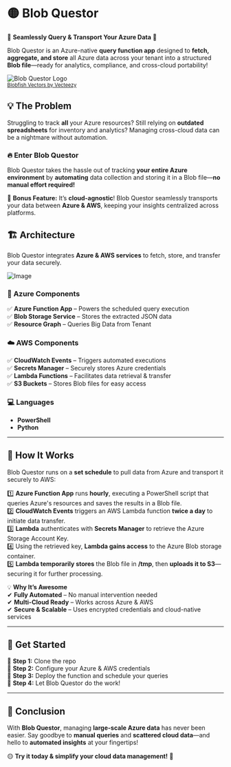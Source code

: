 # 🟡 Blob Questor  

🚀 **Seamlessly Query & Transport Your Azure Data** 🚀  

Blob Questor is an Azure-native **query function app** designed to **fetch, aggregate, and store** all Azure data across your tenant into a structured **Blob file**—ready for analytics, compliance, and cross-cloud portability!  

![Blob Questor Logo](https://github.com/user-attachments/assets/d3afe596-905c-4668-830f-a83a0e01a83e)  
<sub><a href="https://www.vecteezy.com/free-vector/blobfish">Blobfish Vectors by Vecteezy</a></sub>  



## 💡 The Problem  
Struggling to track **all** your Azure resources? Still relying on **outdated spreadsheets** for inventory and analytics? Managing cross-cloud data can be a nightmare without automation.  

### 🔥 Enter **Blob Questor**  
Blob Questor takes the hassle out of tracking **your entire Azure environment** by **automating** data collection and storing it in a Blob file—**no manual effort required!**  

💾 **Bonus Feature:** It’s **cloud-agnostic**! Blob Questor seamlessly transports your data between **Azure & AWS**, keeping your insights centralized across platforms.  



## 🏗️ Architecture  

Blob Questor integrates **Azure & AWS services** to fetch, store, and transfer your data securely.  

![Image](https://github.com/user-attachments/assets/dbfea1fb-2791-4ed5-989c-a17bcd84d415)

### 🏢 **Azure Components**  
✅ **Azure Function App** – Powers the scheduled query execution  
✅ **Blob Storage Service** – Stores the extracted JSON data  
✅ **Resource Graph** – Queries Big Data from Tenant

### ☁️ **AWS Components**  
✅ **CloudWatch Events** – Triggers automated executions  
✅ **Secrets Manager** – Securely stores Azure credentials  
✅ **Lambda Functions** – Facilitates data retrieval & transfer  
✅ **S3 Buckets** – Stores Blob files for easy access  

### 💻 **Languages**  
- **PowerShell**
- **Python**

---

## 🔄 How It Works  

Blob Questor runs on a **set schedule** to pull data from Azure and transport it securely to AWS:  

1️⃣ **Azure Function App** runs **hourly**, executing a PowerShell script that queries Azure's resources and saves the results in a Blob file.  
2️⃣ **CloudWatch Events** triggers an AWS Lambda function **twice a day** to initiate data transfer.  
3️⃣ **Lambda** authenticates with **Secrets Manager** to retrieve the Azure Storage Account Key.  
4️⃣ Using the retrieved key, **Lambda gains access** to the Azure Blob storage container.  
5️⃣ **Lambda temporarily stores** the Blob file in **/tmp**, then **uploads it to S3**—securing it for further processing.  

💡 **Why It’s Awesome**  
✔ **Fully Automated** – No manual intervention needed  
✔ **Multi-Cloud Ready** – Works across Azure & AWS  
✔ **Secure & Scalable** – Uses encrypted credentials and cloud-native services  

---

## 🚀 Get Started  

🔹 **Step 1:** Clone the repo  
🔹 **Step 2:** Configure your Azure & AWS credentials  
🔹 **Step 3:** Deploy the function and schedule your queries  
🔹 **Step 4:** Let Blob Questor do the work!  

---

## 📌 Conclusion  

With **Blob Questor**, managing **large-scale Azure data** has never been easier. Say goodbye to **manual queries** and **scattered cloud data**—and hello to **automated insights** at your fingertips!  

🟡 **Try it today & simplify your cloud data management!** 🚀  
